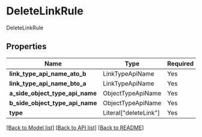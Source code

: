 # DeleteLinkRule

DeleteLinkRule

## Properties
| Name | Type | Required | Description |
| ------------ | ------------- | ------------- | ------------- |
**link_type_api_name_ato_b** | LinkTypeApiName | Yes |  |
**link_type_api_name_bto_a** | LinkTypeApiName | Yes |  |
**a_side_object_type_api_name** | ObjectTypeApiName | Yes |  |
**b_side_object_type_api_name** | ObjectTypeApiName | Yes |  |
**type** | Literal["deleteLink"] | Yes | None |


[[Back to Model list]](../../README.md#documentation-for-models) [[Back to API list]](../../README.md#documentation-for-api-endpoints) [[Back to README]](../../README.md)
